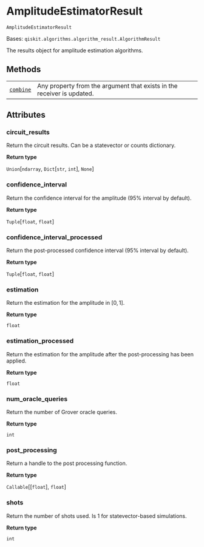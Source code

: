 # AmplitudeEstimatorResult



`AmplitudeEstimatorResult`

Bases: `qiskit.algorithms.algorithm_result.AlgorithmResult`

The results object for amplitude estimation algorithms.

## Methods

|                                                                                                                                                                         |                                                                        |
| ----------------------------------------------------------------------------------------------------------------------------------------------------------------------- | ---------------------------------------------------------------------- |
| [`combine`](qiskit.algorithms.AmplitudeEstimatorResult.combine#qiskit.algorithms.AmplitudeEstimatorResult.combine "qiskit.algorithms.AmplitudeEstimatorResult.combine") | Any property from the argument that exists in the receiver is updated. |

## Attributes



### circuit\_results

Return the circuit results. Can be a statevector or counts dictionary.

**Return type**

`Union`\[`ndarray`, `Dict`\[`str`, `int`], `None`]



### confidence\_interval

Return the confidence interval for the amplitude (95% interval by default).

**Return type**

`Tuple`\[`float`, `float`]



### confidence\_interval\_processed

Return the post-processed confidence interval (95% interval by default).

**Return type**

`Tuple`\[`float`, `float`]



### estimation

Return the estimation for the amplitude in $[0, 1]$.

**Return type**

`float`



### estimation\_processed

Return the estimation for the amplitude after the post-processing has been applied.

**Return type**

`float`



### num\_oracle\_queries

Return the number of Grover oracle queries.

**Return type**

`int`



### post\_processing

Return a handle to the post processing function.

**Return type**

`Callable`\[\[`float`], `float`]



### shots

Return the number of shots used. Is 1 for statevector-based simulations.

**Return type**

`int`
